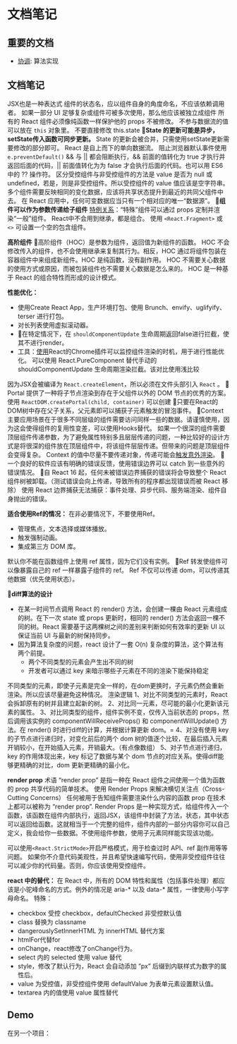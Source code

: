 # 文档笔记
## 重要的文档
- [协调](https://zh-hans.reactjs.org/docs/reconciliation.html): 算法实现

## 文档笔记
JSX也是一种表达式
组件的状态名，应以组件自身的角度命名，不应该依赖调用者。
如果一部分 UI 足够复杂或组件可被多次使用，那么他应该被独立成组件
所有的 React 组件必须像纯函数一样保护他的 props 不被修改。
不参与数据流的值可以放在 `this` 对象里。
不要直接修改 this.state
📌**State 的更新可能是异步，setState传入函数可同步更新。**
State 的更新会被合并，只需使用setState更新需要修改的部分即可。
React 是自上而下的单向数据流。
阻止浏览器默认事件使用`e.preventDefault()`
&& 与 || 都会阻断执行，&& 前面的值转化为 true 才执行并返回后面的代码，|| 前面值转化为为 false 才会执行后面的代码。也可以用 ES6 中的 ?? 操作符。
区分受控组件与非受控组件的方法是 value 是否为 null 或 undefined，若是，则是非受控组件。所以受控组件的 value 值应该是空字符串。
多个组件需要反映相同的变化数据，应该将共享状态提升到最近的共同父组件中去。
在 React 应用中，任何可变数据应当只有一个相对应的唯一“数据源”。
📌**组件可以作为参数传递给子组件**
[特例关系](https://zh-hans.reactjs.org/docs/composition-vs-inheritance.html#specialization)：“特殊”组件可以通过 props 定制并渲染“一般”组件。
React中不会用到继承，都是组合。
使用 `<React.Fragment>` 或 `<>` 可设置一个空的包含组件。

**高阶组件**
📌高阶组件（HOC）是参数为组件，返回值为新组件的函数。
HOC 不会修改传入的组件，也不会使用继承来复制其行为。相反，HOC 通过将组件包装在容器组件中来组成新组件。HOC 是纯函数，没有副作用。
HOC 不需要关心数据的使用方式或原因，而被包装组件也不需要关心数据是怎么来的。
HOC 是一种基于 React 的组合特性而形成的设计模式。

**性能优化：**
- 使用Create React App，生产环境打包、使用 Brunch、envify、uglifyify、terser 进行打包。
- 对长列表使用虚拟滚动器。
- 📌在特定情况下，在 `shouldComponentUpdate` 生命周期返回false进行拦截，使其不进行render。
- 工具：[使用](https://zh-hans.reactjs.org/docs/optimizing-performance.html#profiling-components-with-the-chrome-performance-tab)React的Chrome插件可以监控组件渲染的时机，用于进行性能优化。
可以使用 React.PureComponent 替代手动的 shouldComponentUpdate 生命周期渲染拦截。该对比使用浅比较


因为JSX会被编译为 `React.createElement`，所以必须在文件头部引入 `React` 。
📌Portal 提供了一种将子节点渲染到存在于父组件以外的 DOM 节点的优秀的方案。使用 `ReactDOM.createPortal(child, container)` 可以创建
📌只要在React的DOM树中存在父子关系，父元素即可以捕获子元素触发的冒泡事件。
📌Context 主要应用场景在于很多不同层级的组件需要访问同样一些的数据。请谨慎使用，因为这会使得组件的复用性变差，可以使用Hooks替代。
如果一个很深的组件需要顶层组件传递参数，为了避免属性特别多且层层传递的问题，一种比较好的设计方式是将很深的组件放在顶层组件中，将该组件层层传递。但带来的问题是顶层组件会变得复杂。
Context 的值中尽量不要传递对象，传递可能会[触发意外渲染](https://zh-hans.reactjs.org/docs/context.html#caveats)。
📌一个良好的软件应该有明确的错误反馈，使用错误边界可以 catch 到一些意外的错误情况。
📌自 React 16 起，任何未被错误边界捕获的错误将会导致整个 React 组件树被卸载。（测试错误会向上传递，导致所有的程序都出现错误而被 React 移除）
使用 React 边界捕获无法捕获：事件处理、异步代码、服务端渲染、组件自身抛出的错误。

**适合使用Ref的情况：**
在非必要情况下，不要使用Ref。
- 管理焦点，文本选择或媒体播放。
- 触发强制动画。
- 集成第三方 DOM 库。

默认你不能在函数组件上使用 ref 属性，因为它们没有实例。
📌Ref 转发使组件可以像暴露自己的 ref 一样暴露子组件的 ref。
Ref 不仅可以传递 dom，可以传递其他数据（优先使用状态）。


📌**diff算法的设计**
- 在某一时间节点调用 React 的 render() 方法，会创建一棵由 React 元素组成的树。在下一次 state 或 props 更新时，相同的 render() 方法会返回一棵不同的树。React 需要基于这两棵树之间的差别来判断如何有效率的更新 UI 以保证当前 UI 与最新的树保持同步。
- 因为算法复杂度的问题，react 设计了一套 O(n) 复杂度的算法，这个算法有两个前提。
    - 两个不同类型的元素会产生出不同的树
    - 开发者可以通过 key 来暗示哪些子元素在不同的渲染下能保持稳定

不同类型的元素，即使子元素是完全一样的，在dom更换时，子元素仍然会重新渲染。所以应该尽量避免这种情况。
渲染逻辑
1、对比不同类型的元素时，React 会拆卸原有的树并且建立起新的树。
2、对比同一元素，尽可能的最小化更新该元素的属性。
3、对比同类型的组件，组件实例不变，仅传入当前状态的 props，然后调用该实例的 componentWillReceiveProps() 和 componentWillUpdate() 方法。在 render() 时进行diff的计算，并根据计算更新 dom。=
4、对没有使用 key 的子节点进行递归时，对变化前后的两个 dom 树的值逐个比较，在最后插入元素开销较小，在开始插入元素，开销最大。（有点像数组）
5、对子节点进行递归，key 的作用体现出来，key 标记了数据与某个 dom 节点的对应关系。使得diff能够更精确的对比，dom 更新更精确的最小化。


**render prop**
术语 “render prop” 是指一种在 React 组件之间使用一个值为函数的 prop 共享代码的简单技术。
使用 Render Props 来解决横切关注点（Cross-Cutting Concerns）
任何被用于告知组件需要渲染什么内容的函数 prop 在技术上都可以被称为 “render prop”.
Render Props 是一种实现方式，给组件传入一个函数，该函数在组件内部执行，返回JSX，该组件中封装了方法，状态，其中状态可以返回给函数。这就相当于一个完整的组件，组件内部的一部分内容你可以自己定义，我会给你一些数据。不使用组件参数，使用子元素同样能实现该功能。


可以使用`<React.StrictMode>`开启严格模式，用于检查过时 API、ref 副作用等等问题。
如果你不介意代码美观性，并且希望快速编写代码，使用非受控组件往往可以减少你的代码量。否则，你应该使用受控组件。


**react 中的替代：**
在 React 中，所有的 DOM 特性和属性（包括事件处理）都应该是小驼峰命名的方式。例外的情况是 aria-* 以及 data-* 属性，一律使用小写字母命名。
特殊：
- checkbox 受控 checkbox，defaultChecked 非受控默认值
- class 替换为 classname
- dangerouslySetInnerHTML 为 innerHTML 替代方案
- htmlFor代替for
- onChange，react修改了onChange行为。
- select 内的 selected 使用 value 替代
- style，修改了默认行为，React 会自动添加 ”px” 后缀到内联样式为数字的属性后。
- value 为受控值，非受控组件使用 defaultValue 为表单元素设置默认值。
- textarea 内的值使用 value 属性替代

## Demo
在另一个项目：